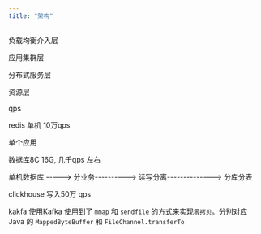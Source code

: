 ```yaml
---
title: "架构"
---
```




负载均衡介入层



应用集群层



分布式服务层



资源层





qps 

redis 单机 10万qps

单个应用 

数据库8C 16G, 几千qps 左右 

单机数据库 -----> 分业务----------> 读写分离--------------> 分库分表





clickhouse 写入50万 qps





kakfa 使用Kafka 使用到了 `mmap` 和 `sendfile` 的方式来实现`零拷贝`。分别对应 Java 的 `MappedByteBuffer` 和 `FileChannel.transferTo`